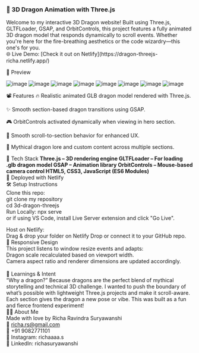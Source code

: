 <h3>🐉 3D Dragon Animation with Three.js </h3>
Welcome to my interactive 3D Dragon website! Built using Three.js, GLTFLoader, GSAP, and OrbitControls, this project features a fully animated 3D dragon model that responds dynamically to scroll events. Whether you're here for the fire-breathing aesthetics or the code wizardry—this one's for you.
<br>
🌐 Live Demo: [Check it out on Netlify](https://dragon-threejs-richa.netlify.app/)

📸 Preview

![image](https://github.com/user-attachments/assets/28db6c3e-d1d5-4eea-b4a3-8faca250a779)
![image](https://github.com/user-attachments/assets/cc395927-94e4-4a96-85a8-6f9024be2562)
![image](https://github.com/user-attachments/assets/8b4c5bc1-43dd-4083-be52-6154caf948d3)
![image](https://github.com/user-attachments/assets/f7ab5fb8-142a-44ef-a2db-c0463d4e6757)
![image](https://github.com/user-attachments/assets/0dd837a9-ebb8-45a0-a1e5-268c8bab6719)
![image](https://github.com/user-attachments/assets/882dfa10-e130-416e-ab86-d592c9800d39)
![image](https://github.com/user-attachments/assets/4daca852-1fd1-46e2-a990-7b0b53129493)
![image](https://github.com/user-attachments/assets/056449ef-41cc-46d8-91f0-9bdad158512c)

📽️ Features
🔥 Realistic animated GLB dragon model rendered with Three.js.

✨ Smooth section-based dragon transitions using GSAP.

🎮 OrbitControls activated dynamically when viewing in hero section.

💫 Smooth scroll-to-section behavior for enhanced UX.

🧙 Mythical dragon lore and custom content across multiple sections.

🚀 Tech Stack
**Three.js – 3D rendering engine
GLTFLoader – For loading .glb dragon model
GSAP – Animation library
OrbitControls – Mouse-based camera control
HTML5, CSS3, JavaScript (ES6 Modules)**
<br>
🎯 Deployed with Netlify
<br>
🛠️ Setup Instructions
<br>
Clone this repo: <br>
git clone my repository <br>
cd 3d-dragon-threejs <br>
Run Locally: npx serve <br>
or if using VS Code, install Live Server extension and click "Go Live". <br>

Host on Netlify: <br>
Drag & drop your folder on Netlify Drop or connect it to your GitHub repo.
<br>
📏 Responsive Design  <br>
This project listens to window resize events and adapts: <br>
Dragon scale recalculated based on viewport width. <br>
Camera aspect ratio and renderer dimensions are updated accordingly. <br>
<br>
🧠 Learnings & Intent <br>
“Why a dragon?” Because dragons are the perfect blend of mythical storytelling and technical 3D challenge. I wanted to push the boundary of what’s possible with lightweight Three.js projects and make it scroll-aware. Each section gives the dragon a new pose or vibe. This was built as a fun and fierce frontend experiment!
<br>
🙋‍♀️ About Me <br>
Made with love by Richa Ravindra Suryawanshi <br>
📧 richa.rs@gmail.com<br>
📱 +91 9082771101 <br>
📸 Instagram: richaaaa.s <br>
🔗 LinkedIn: richasuryawanshi <br>
